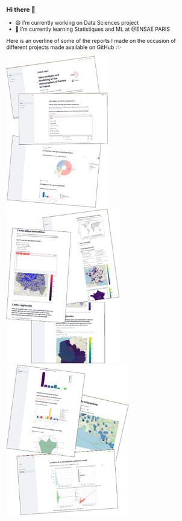 ### Hi there 👋

- 😄 I’m currently working on Data Sciences project
- 🌱 I’m currently learning Statistiques and ML at @ENSAE PARIS

Here is an overline of some of the reports I made on the occasion of different projects made available on GitHub :✨

<img src="demo_App_1.png" alt="Demo App 01" width="270" /> <img src="demo_App_2.png" alt="Demo App 02" width="300" /> <img src="demo_App_3.png" alt="Demo App 03" width="325" />

